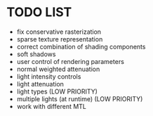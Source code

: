 # TODO LIST

- fix conservative rasterization
- sparse texture representation
- correct combination of shading components
- soft shadows
- user control of rendering parameters
- normal weighted attenuation
- light intensity controls
- light attenuation
- light types (LOW PRIORITY)
- multiple lights (at runtime) (LOW PRIORITY)
- work with different MTL
